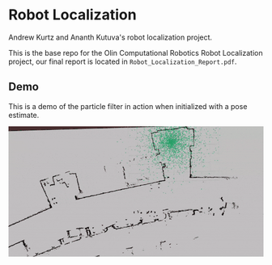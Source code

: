 # Robot Localization 
Andrew Kurtz and Ananth Kutuva's robot localization project.

This is the base repo for the Olin Computational Robotics Robot Localization project, our final report is located in `Robot_Localization_Report.pdf`.

## Demo
This is a demo of the particle filter in action when initialized with a pose estimate.

<p align="center">
  <img src="./assets/convergence.gif" width="600" alt="Demo">
</p>


